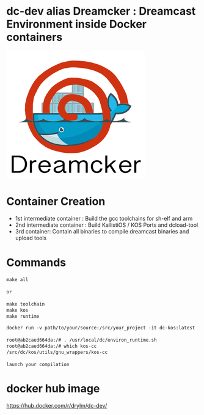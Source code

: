 # dc-dev alias Dreamcker : Dreamcast Environment inside Docker containers

![alt text][dc-logo]

[dc-logo]: https://github.com/Bhaal22/dc-dev/blob/master/resources/dreamcker.png "Dreamcast Logo"

# Container Creation
 * 1st intermediate container : Build the gcc toolchains for sh-elf and arm
 * 2nd intermediate container : Build KallistiOS / KOS Ports and dcload-tool
 * 3rd container: Contain all binaries to compile dreamcast binaries and upload tools
 
# Commands

```
make all

or

make toolchain
make kos
make runtime
```

```
docker run -v path/to/your/source:/src/your_project -it dc-kos:latest

root@ab2caed664da:/# . /usr/local/dc/environ_runtime.sh
root@ab2caed664da:/# which kos-cc
/src/dc/kos/utils/gnu_wrappers/kos-cc

launch your compilation
```

# docker hub image

 https://hub.docker.com/r/drylm/dc-dev/

